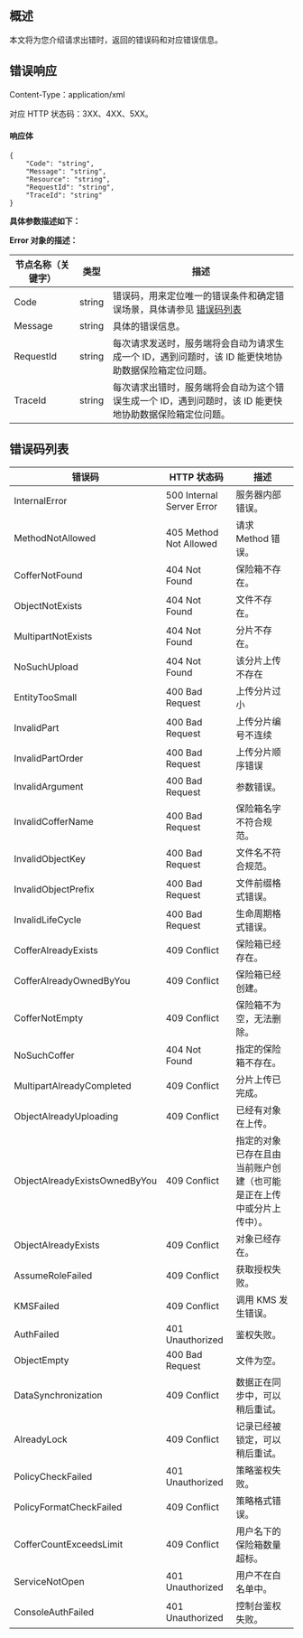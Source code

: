 ## 概述

本文将为您介绍请求出错时，返回的错误码和对应错误信息。

## 错误响应

Content-Type：application/xml

对应 HTTP 状态码：3XX、4XX、5XX。

#### 响应体

```sheel
{
	"Code": "string",
	"Message": "string",
	"Resource": "string",
	"RequestId": "string",
	"TraceId": "string"
}
```

**具体参数描述如下：**

 **Error 对象的描述：**

| 节点名称（关键字） | 类型   |描述                                                         | 
| ------------------ | ------------------------------------------------------------ | ------ |
| Code               | string |错误码，用来定位唯一的错误条件和确定错误场景，具体请参见 [错误码列表](#cwm) | 
| Message            |   string |具体的错误信息。                                              |
| RequestId          |string | 每次请求发送时，服务端将会自动为请求生成一个 ID，遇到问题时，该 ID 能更快地协助数据保险箱定位问题。| 
| TraceId            |  string |每次请求出错时，服务端将会自动为这个错误生成一个 ID，遇到问题时，该 ID 能更快地协助数据保险箱定位问题。 | 

<span id="cwm"></span>
## 错误码列表

  | 错误码          | HTTP 状态码                     | 描述  |
| --------------- | -------------------------- | ----------------- |
| InternalError| 500 Internal Server Error  | 服务器内部错误。
 | MethodNotAllowed| 405 Method Not Allowed | 请求 Method 错误。
 | CofferNotFound| 404 Not Found | 保险箱不存在。
| ObjectNotExists| 404 Not Found  | 文件不存在。
| MultipartNotExists| 404 Not Found  | 分片不存在。
NoSuchUpload | 404 Not Found | 该分片上传不存在
EntityTooSmall | 400 Bad Request | 上传分片过小
InvalidPart | 400 Bad Request | 上传分片编号不连续
InvalidPartOrder | 400 Bad Request | 上传分片顺序错误
 | InvalidArgument| 400 Bad Request | 参数错误。
 | InvalidCofferName| 400 Bad Request | 保险箱名字不符合规范。
 | InvalidObjectKey| 400 Bad Request | 文件名不符合规范。
 | InvalidObjectPrefix| 400 Bad Request | 文件前缀格式错误。
 | InvalidLifeCycle| 400 Bad Request | 生命周期格式错误。
 | CofferAlreadyExists| 409 Conflict | 保险箱已经存在。
| CofferAlreadyOwnedByYou| 409 Conflict  | 保险箱已经创建。
| CofferNotEmpty| 409 Conflict  | 保险箱不为空，无法删除。
NoSuchCoffer	|404 Not Found	|指定的保险箱不存在。
| MultipartAlreadyCompleted| 409 Conflict  | 分片上传已完成。
 | ObjectAlreadyUploading| 409 Conflict | 已经有对象在上传。
 ObjectAlreadyExistsOwnedByYou|	409 Conflict|	指定的对象已存在且由当前账户创建（也可能是正在上传中或分片上传中）。|
| ObjectAlreadyExists| 409 Conflict  | 对象已经存在。
| AssumeRoleFailed| 409 Conflict  | 获取授权失败。
 | KMSFailed| 409 Conflict | 调用 KMS 发生错误。
| AuthFailed| 401 Unauthorized  | 鉴权失败。
ObjectEmpty|   400 Bad Request | 文件为空。|
DataSynchronization|   409 Conflict  | 数据正在同步中，可以稍后重试。|
AlreadyLock |  409 Conflict  |记录已经被锁定，可以稍后重试。|
PolicyCheckFailed|   401 Unauthorized | 策略鉴权失败。|
PolicyFormatCheckFailed|409 Conflict   |策略格式错误。|
CofferCountExceedsLimit |  409 Conflict   |用户名下的保险箱数量超标。|
ServiceNotOpen|    401 Unauthorized   |用户不在白名单中。|
ConsoleAuthFailed |   401 Unauthorized  | 控制台鉴权失败。|

